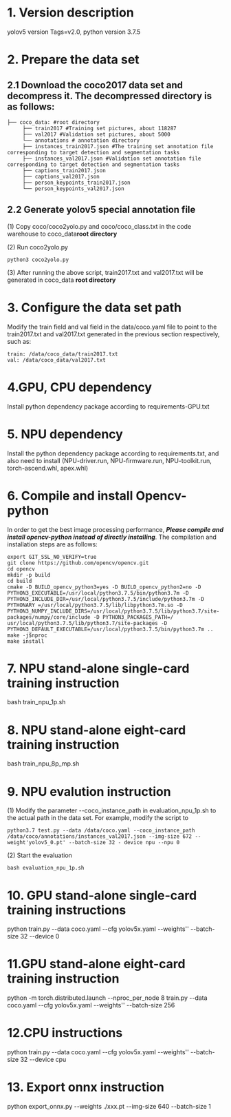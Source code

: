 # 1. Version description
yolov5 version Tags=v2.0, python version 3.7.5

# 2. Prepare the data set

## 2.1 Download the coco2017 data set and decompress it. The decompressed directory is as follows:

```
├── coco_data: #root directory
     ├── train2017 #Training set pictures, about 118287
     ├── val2017 #Validation set pictures, about 5000
     └── annotations # annotation directory
     ├── instances_train2017.json #The training set annotation file corresponding to target detection and segmentation tasks
     ├── instances_val2017.json #Validation set annotation file corresponding to target detection and segmentation tasks
     ├── captions_train2017.json
     ├── captions_val2017.json
     ├── person_keypoints_train2017.json
     └── person_keypoints_val2017.json
```

## 2.2 Generate yolov5 special annotation file

(1) Copy coco/coco2yolo.py and coco/coco_class.txt in the code warehouse to coco_data**root directory**

(2) Run coco2yolo.py

```
python3 coco2yolo.py
```

(3) After running the above script, train2017.txt and val2017.txt will be generated in coco_data **root directory**

# 3. Configure the data set path

Modify the train field and val field in the data/coco.yaml file to point to the train2017.txt and val2017.txt generated in the previous section respectively, such as:

```
train: /data/coco_data/train2017.txt
val: /data/coco_data/val2017.txt
```

# 4.GPU, CPU dependency
Install python dependency package according to requirements-GPU.txt

# 5. NPU dependency
Install the python dependency package according to requirements.txt, and also need to install (NPU-driver.run, NPU-firmware.run, NPU-toolkit.run, torch-ascend.whl, apex.whl)

# 6. Compile and install Opencv-python

In order to get the best image processing performance, ***Please compile and install opencv-python instead of directly installing***. The compilation and installation steps are as follows:

```
export GIT_SSL_NO_VERIFY=true
git clone https://github.com/opencv/opencv.git
cd opencv
mkdir -p build
cd build
cmake -D BUILD_opencv_python3=yes -D BUILD_opencv_python2=no -D PYTHON3_EXECUTABLE=/usr/local/python3.7.5/bin/python3.7m -D PYTHON3_INCLUDE_DIR=/usr/local/python3.7.5/include/python3.7m -D PYTHONARY =/usr/local/python3.7.5/lib/libpython3.7m.so -D PYTHON3_NUMPY_INCLUDE_DIRS=/usr/local/python3.7.5/lib/python3.7/site-packages/numpy/core/include -D PYTHON3_PACKAGES_PATH=/ usr/local/python3.7.5/lib/python3.7/site-packages -D PYTHON3_DEFAULT_EXECUTABLE=/usr/local/python3.7.5/bin/python3.7m ..
make -j$nproc
make install
```

# 7. NPU stand-alone single-card training instruction
bash train_npu_1p.sh

# 8. NPU stand-alone eight-card training instruction
bash train_npu_8p_mp.sh

# 9. NPU evalution instruction
(1) Modify the parameter --coco_instance_path in evaluation_npu_1p.sh to the actual path in the data set. For example, modify the script to

```
python3.7 test.py --data /data/coco.yaml --coco_instance_path /data/coco/annotations/instances_val2017.json --img-size 672 --weight'yolov5_0.pt' --batch-size 32 - device npu --npu 0
```

(2) Start the evaluation

```
bash evaluation_npu_1p.sh
```

# 10. GPU stand-alone single-card training instructions
python train.py --data coco.yaml --cfg yolov5x.yaml --weights'' --batch-size 32 --device 0

# 11.GPU stand-alone eight-card training instruction
python -m torch.distributed.launch --nproc_per_node 8 train.py --data coco.yaml --cfg yolov5x.yaml --weights'' --batch-size 256

# 12.CPU instructions
python train.py --data coco.yaml --cfg yolov5x.yaml --weights'' --batch-size 32 --device cpu

# 13. Export onnx instruction
python export_onnx.py --weights ./xxx.pt --img-size 640 --batch-size 1